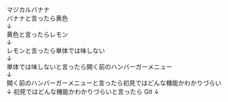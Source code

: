 マジカルバナナ  
バナナと言ったら黄色  
↓  
黄色と言ったらレモン  
↓  
レモンと言ったら単体では味しない  
↓  
単体では味しないと言ったら開く前のハンバーガーメニュー  
↓  
開く前のハンバーガーメニューと言ったら初見ではどんな機能かわかりづらい  
↓
初見ではどんな機能かわかりづらいと言ったら Git
↓
